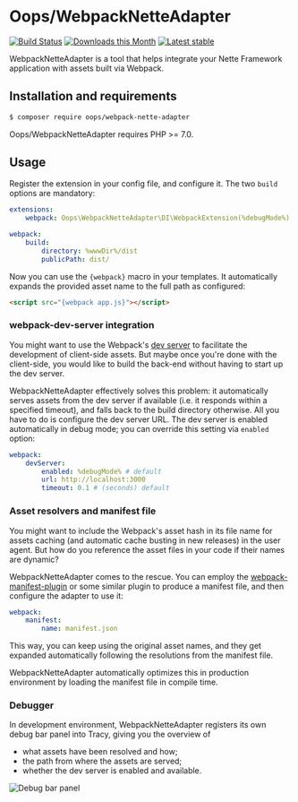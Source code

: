 # Oops/WebpackNetteAdapter

[![Build Status](https://img.shields.io/travis/o2ps/WebpackNetteAdapter.svg)](https://travis-ci.org/o2ps/WebpackNetteAdapter)
[![Downloads this Month](https://img.shields.io/packagist/dm/oops/webpack-nette-adapter.svg)](https://packagist.org/packages/oops/webpack-nette-adapter)
[![Latest stable](https://img.shields.io/packagist/v/oops/webpack-nette-adapter.svg)](https://packagist.org/packages/oops/webpack-nette-adapter)

WebpackNetteAdapter is a tool that helps integrate your Nette Framework application with assets built via Webpack.


## Installation and requirements

```bash
$ composer require oops/webpack-nette-adapter
```

Oops/WebpackNetteAdapter requires PHP >= 7.0.


## Usage

Register the extension in your config file, and configure it. The two `build` options are mandatory:

```yaml
extensions:
    webpack: Oops\WebpackNetteAdapter\DI\WebpackExtension(%debugMode%)

webpack:
    build:
        directory: %wwwDir%/dist
        publicPath: dist/
```


Now you can use the `{webpack}` macro in your templates. It automatically expands the provided asset name to the full path as configured:

```html
<script src="{webpack app.js}"></script>
```


### webpack-dev-server integration

You might want to use the Webpack's [dev server](https://www.npmjs.com/package/webpack-dev-server) to facilitate the development of client-side assets. But maybe once you're done with the client-side, you would like to build the back-end without having to start up the dev server.

WebpackNetteAdapter effectively solves this problem: it automatically serves assets from the dev server if available (i.e. it responds within a specified timeout), and falls back to the build directory otherwise. All you have to do is configure the dev server URL. The dev server is enabled automatically in debug mode; you can override this setting via `enabled` option:

```yaml
webpack:
    devServer:
        enabled: %debugMode% # default
        url: http://localhost:3000
        timeout: 0.1 # (seconds) default
```


### Asset resolvers and manifest file

You might want to include the Webpack's asset hash in its file name for assets caching (and automatic cache busting in new releases) in the user agent. But how do you reference the asset files in your code if their names are dynamic?

WebpackNetteAdapter comes to the rescue. You can employ the [webpack-manifest-plugin](https://www.npmjs.com/package/webpack-manifest-plugin) or some similar plugin to produce a manifest file, and then configure the adapter to use it:

```yaml
webpack:
    manifest:
        name: manifest.json
```

This way, you can keep using the original asset names, and they get expanded automatically following the resolutions from the manifest file.

WebpackNetteAdapter automatically optimizes this in production environment by loading the manifest file in compile time.


### Debugger

In development environment, WebpackNetteAdapter registers its own debug bar panel into Tracy, giving you the overview of

- what assets have been resolved and how;
- the path from where the assets are served;
- whether the dev server is enabled and available.

![Debug bar panel](doc/debug_panel.png)
